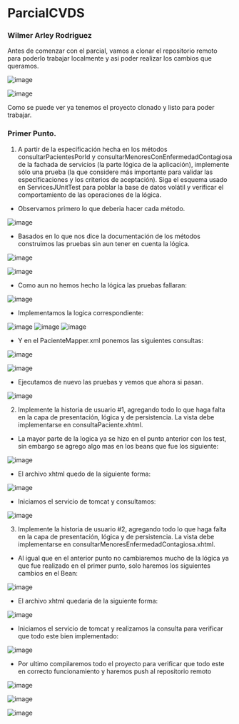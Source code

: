 # ParcialCVDS

### Wilmer Arley Rodriguez
Antes de comenzar con el parcial, vamos a clonar el repositorio remoto para poderlo trabajar localmente y asi poder realizar los cambios que queramos.

![image](https://user-images.githubusercontent.com/77862048/199873385-b01a404a-6e4c-47f2-8edb-e595dbcf4937.png)

![image](https://user-images.githubusercontent.com/77862048/199873438-267a1aaa-cad1-45aa-81f4-7631400e6942.png)

Como se puede ver ya tenemos el proyecto clonado y listo para poder trabajar.
### Primer Punto.
1. A partir de la especificación hecha en los métodos consultarPacientesPorId y consultarMenoresConEnfermedadContagiosa de la fachada de servicios (la parte lógica de la aplicación), implemente sólo una prueba (la que considere más importante para validar las especificaciones y los criterios de aceptación). Siga el esquema usado en ServicesJUnitTest para poblar la base de datos volátil y verificar el comportamiento de las operaciones de la lógica.

- Observamos primero lo que deberia hacer cada método.

![image](https://user-images.githubusercontent.com/77862048/199833918-b5d8bc2f-8d08-4919-868c-3eb21d3807a6.png)

- Basados en lo que nos dice la documentación de los métodos construimos las pruebas sin aun tener en cuenta la lógica.

![image](https://user-images.githubusercontent.com/77862048/199834097-b4fb4faf-ee53-4b8a-8d74-235f2819a9a2.png)

![image](https://user-images.githubusercontent.com/77862048/199840137-0a74a9b6-bf33-4a4f-8a6f-cc1991a1402f.png)

- Como aun no hemos hecho la lógica las pruebas fallaran:

![image](https://user-images.githubusercontent.com/77862048/199840260-0bfdca9b-94c7-4cf8-ab01-be0bad451876.png)

- Implementamos la logica correspondiente:

![image](https://user-images.githubusercontent.com/77862048/199872970-9970d84e-b174-4703-919b-f3983b1a14a4.png)
![image](https://user-images.githubusercontent.com/77862048/199873131-e0e4107e-7367-4378-a876-b45e99272957.png)
![image](https://user-images.githubusercontent.com/77862048/199873212-39e18a98-5421-4985-8019-b383614faf39.png)


- Y en el PacienteMapper.xml ponemos las siguientes consultas:

![image](https://user-images.githubusercontent.com/77862048/199855135-59c428af-2c0b-4d03-bbd6-d29504efc7f1.png)

![image](https://user-images.githubusercontent.com/77862048/199855164-86a909f1-83b0-4f89-98f3-3aed2eb09918.png)

- Ejecutamos de nuevo las pruebas y vemos que ahora si pasan.

![image](https://user-images.githubusercontent.com/77862048/199855239-67ff915a-e7dd-4307-9255-7edb91c62795.png)

2. Implemente la historia de usuario #1, agregando todo lo que haga falta en la capa de presentación, lógica y de persistencia. La vista debe implementarse en consultaPaciente.xhtml.

- La mayor parte de la logica ya se hizo en el punto anterior con los test, sin embargo se agrego algo mas en los beans que fue los siguiente:

![image](https://user-images.githubusercontent.com/77862048/199870458-3d83f778-0ce2-4be6-891c-c69f52cb49b9.png)

- El archivo xhtml quedo de la siguiente forma:

![image](https://user-images.githubusercontent.com/77862048/199870798-11fca27c-111f-4127-a576-0a29cc8c1ded.png)


- Iniciamos el servicio de tomcat y consultamos:

![image](https://user-images.githubusercontent.com/77862048/199870535-84fcfda1-c5a5-42ef-a467-f48c01e1baa9.png)

3. Implemente la historia de usuario #2, agregando todo lo que haga falta en la capa de presentación, lógica y de persistencia. La vista debe implementarse en consultarMenoresEnfermedadContagiosa.xhtml.

- Al igual que en el anterior punto no cambiaremos mucho de la lógica ya que fue realizado en el primer punto, solo haremos los siguientes cambios en el Bean:

![image](https://user-images.githubusercontent.com/77862048/199872629-f19eda38-bb50-49be-b579-81d5265db5ea.png)

- El archivo xhtml quedaria de la siguiente forma:

![image](https://user-images.githubusercontent.com/77862048/199872653-990fe79d-8ed0-4e6a-9af2-aa991bfbccf8.png)

- Iniciamos el servicio de tomcat y realizamos la consulta para verificar que todo este bien implementado:

![image](https://user-images.githubusercontent.com/77862048/199872689-2be618cd-92e0-48a9-9721-08b5f1bdb1dd.png)

- Por ultimo compilaremos todo el proyecto para verificar que todo este en correcto funcionamiento y haremos push al repositorio remoto

![image](https://user-images.githubusercontent.com/77862048/199873599-f3aa060c-88cb-4866-84bf-c4dd7c4c0a78.png)

![image](https://user-images.githubusercontent.com/77862048/199873626-df52d279-ce37-490e-8a4c-274e9b344396.png)

![image](https://user-images.githubusercontent.com/77862048/199874093-9d6748ff-b42f-405b-aa2c-f2c48dba37ae.png)


